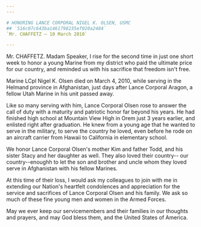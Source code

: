 ```yaml
---
---

# HONORING LANCE CORPORAL NIGEL K. OLSEN, USMC
## `516c07c643ba1461798235ef020a2484`
`Mr. CHAFFETZ — 10 March 2010`

---
```



Mr. CHAFFETZ. Madam Speaker, I rise for the second time in just one 
short week to honor a young Marine from my district who paid the 
ultimate price for our country, and reminded us with his sacrifice that 
freedom isn't free.

Marine LCpl Nigel K. Olsen died on March 4, 2010, while serving in 
the Helmand province in Afghanistan, just days after Lance Corporal 
Aragon, a fellow Utah Marine in his unit passed away.

Like so many serving with him, Lance Corporal Olsen rose to answer 
the call of duty with a maturity and patriotic honor far beyond his 
years. He had finished high school at Mountain View High in Orem just 3 
years earlier, and enlisted right after graduation. He knew from a 
young age that he wanted to serve in the military, to serve the country 
he loved, even before he rode on an aircraft carrier from Hawaii to 
California in elementary school.

We honor Lance Corporal Olsen's mother Kim and father Todd, and his 
sister Stacy and her daughter as well. They also loved their country--
our country--enoughh to let the son and brother and uncle whom they 
loved serve in Afghanistan with his fellow Marines.

At this time of their loss, I would ask my colleagues to join with me 
in extending our Nation's heartfelt condolences and appreciation for 
the service and sacrifices of Lance Corporal Olsen and his family. We 
ask so much of these fine young men and women in the Armed Forces.

May we ever keep our servicemembers and their families in our 
thoughts and prayers, and may God bless them, and the United States of 
America.
